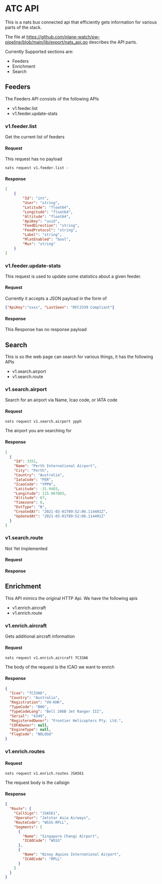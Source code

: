 # ATC API

This is a nats bus connected api that efficiently gets information for various parts of the stack.

The file at https://github.com/plane-watch/pw-pipeline/blob/main/lib/export/nats_api.go describes the API parts.

Currently Supported sections are:

* Feeders
* Enrichment
* Search

## Feeders

The Feeders API consists of the following APIs

* v1.feeder.list
* v1.feeder.update-stats

### v1.feeder.list

Get the current list of feeders

#### Request
This request has no payload

```
nats request v1.feeder.list -
```

#### Response
```json
[
    {
        "Id": "int",
        "User": "string",
        "Latitude": "float64",
        "Longitude": "float64",
        "Altitude": "float64",
        "ApiKey": "uuid",
        "FeedDirection": "string",
        "FeedProtocol": "string",
        "Label": "string",
        "MlatEnabled": "bool",
        "Mux": "string"
    }
]
```

### v1.feeder.update-stats

This request is used to update some statistics about a given feeder.

#### Request
Currently it accepts a JSON payload in the form of

```json
{"ApiKey":"xxxx", "LastSeen": "RFC3339 Compliant"}
```

#### Response
This Response has no response payload

## Search
This is so the web page can search for various things, it has the following APIs

* v1.search.airport
* v1.search.route

### v1.search.airport
Search for an airport via Name, Icao code, or IATA code

#### Request

```
nats request v1.search.airport ypph
```

The airport you are searching for

#### Response

```json
[
  {
    "Id": 3351,
    "Name": "Perth International Airport",
    "City": "Perth",
    "Country": "Australia",
    "IataCode": "PER",
    "IcaoCode": "YPPH",
    "Latitude": -31.9403,
    "Longitude": 115.967003,
    "Altitude": 67,
    "Timezone": 8,
    "DstType": "N",
    "CreatedAt": "2021-03-01T09:52:06.114401Z",
    "UpdatedAt": "2021-03-01T09:52:06.114401Z"
  }
]
```

### v1.search.route
Not Yet Implemented
#### Request
#### Response

## Enrichment
This API mimics the original HTTP Api. We have the following apis

* v1.enrich.aircraft
* v1.enrich.route

### v1.enrich.aircraft
Gets additional aircraft information
#### Request
```
nats request v1.enrich.aircraft 7C33A6
```
The body of the request is the ICAO we want to enrich

#### Response

```json
{
  "Icao": "7C33A6",
  "Country": "Australia",
  "Registration": "VH-KHK",
  "TypeCode": "B06",
  "TypeCodeLong": "Bell 206B Jet Ranger III",
  "Serial": "4349",
  "RegisteredOwner": "Frontier Helicopters Pty. Ltd.",
  "COFAOwner": null,
  "EngineType": null,
  "FlagCode": "NOLOGO"
}
```
### v1.enrich.routes
#### Request
```
nats request v1.enrich.routes JSA561
```
The request body is the callsign

#### Response

```json
{
  "Route": {
    "CallSign": "JSA561",
    "Operator": "Jetstar Asia Airways",
    "RouteCode": "WSSS-RPLL",
    "Segments": [
      {
        "Name": "Singapore Changi Airport",
        "ICAOCode": "WSSS"
      },
      {
        "Name": "Ninoy Aquino International Airport",
        "ICAOCode": "RPLL"
      }
    ]
  }
}
```
